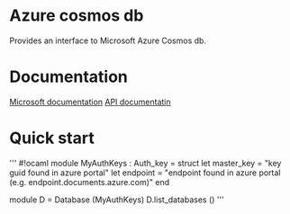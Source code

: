 Azure cosmos db
===============

Provides an interface to Microsoft Azure Cosmos db.

# Documentation

[Microsoft documentation](https://docs.microsoft.com/en-us/rest/api/cosmos-db/)
[API documentatin](https://knaack.bitbucket.io/)

# Quick start

'''
#!ocaml
module MyAuthKeys : Auth_key = struct
  let master_key = "key guid found in azure portal"
  let endpoint = "endpoint found in azure portal (e.g. endpoint.documents.azure.com)"
end

module D = Database (MyAuthKeys)
D.list_databases ()
'''